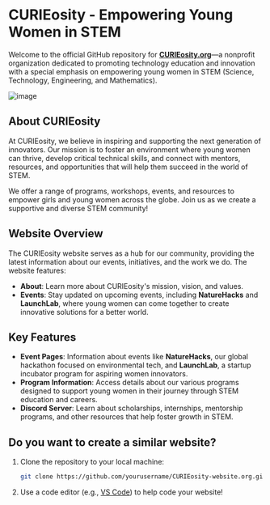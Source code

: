 # CURIEosity - Empowering Young Women in STEM

Welcome to the official GitHub repository for **[CURIEosity.org](https://www.curieosity.org/)**—a nonprofit organization dedicated to promoting technology education and innovation with a special emphasis on empowering young women in STEM (Science, Technology, Engineering, and Mathematics).

![image](https://github.com/user-attachments/assets/2bf89a01-a184-4121-ac36-4a59a414c7a5)


## About CURIEosity

At CURIEosity, we believe in inspiring and supporting the next generation of innovators. Our mission is to foster an environment where young women can thrive, develop critical technical skills, and connect with mentors, resources, and opportunities that will help them succeed in the world of STEM.

We offer a range of programs, workshops, events, and resources to empower girls and young women across the globe. Join us as we create a supportive and diverse STEM community!

## Website Overview

The CURIEosity website serves as a hub for our community, providing the latest information about our events, initiatives, and the work we do. The website features:

- **About**: Learn more about CURIEosity's mission, vision, and values.
- **Events**: Stay updated on upcoming events, including **NatureHacks** and **LaunchLab**, where young women can come together to create innovative solutions for a better world.

## Key Features

- **Event Pages**: Information about events like **NatureHacks**, our global hackathon focused on environmental tech, and **LaunchLab**, a startup incubator program for aspiring women innovators.
- **Program Information**: Access details about our various programs designed to support young women in their journey through STEM education and careers.
- **Discord Server**: Learn about scholarships, internships, mentorship programs, and other resources that help foster growth in STEM.

## Do you want to create a similar website?
1. Clone the repository to your local machine:
   ```bash
   git clone https://github.com/yourusername/CURIEosity-website.org.git
2. Use a code editor (e.g., [VS Code](https://code.visualstudio.com/)) to help code your website!
